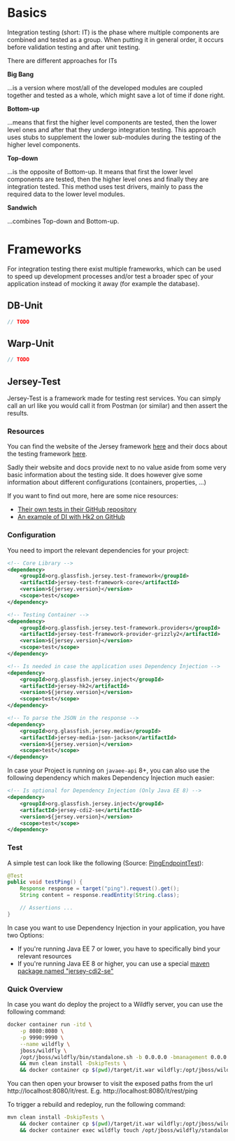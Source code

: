 # Basics

Integration testing (short: IT) is the phase where multiple components are combined and tested as a group. 
When putting it in general order, it occurs before validation testing and after unit testing.

There are different approaches for ITs

**Big Bang**

...is a version where most/all of the developed modules are coupled together and tested as a whole, which might save a lot of time if done right.

**Bottom-up**

...means that first the higher level components are tested, then the lower level ones and after that they undergo integration testing. This approach uses stubs to supplement the lower sub-modules during the testing of the higher level components.

**Top-down**

...is the opposite of Bottom-up. It means that first the lower level components are tested, then the higher level ones and finally they are integration tested. This method uses test drivers, mainly to pass the required data to the lower level modules.

**Sandwich**

...combines Top-down and Bottom-up.

# Frameworks

For integration testing there exist multiple frameworks, which can be used to speed up development processes and/or test a broader spec of your application instead of mocking it away (for example the database).

## DB-Unit

```java
// TODO
```

## Warp-Unit

```java
// TODO
```

## Jersey-Test

Jersey-Test is a framework made for testing rest services. 
You can simply call an url like you would call it from Postman (or similar) and then assert the results.

### Resources

You can find the website of the Jersey framework [here](https://eclipse-ee4j.github.io/jersey/) and their docs about the testing framework [here](https://eclipse-ee4j.github.io/jersey.github.io/documentation/latest/test-framework.html). 

Sadly their website and docs provide next to no value aside from some very basic information about the testing side. 
It does however give some information about different configurations (containers, properties, ...)

If you want to find out more, here are some nice resources:

- [Their own tests in their GitHub repository](https://github.com/eclipse-ee4j/jersey/tree/master/tests)
- [An example of DI with Hk2 on GitHub](https://github.com/m4nu56/jersey-hk2)
### Configuration

You need to import the relevant dependencies for your project:

```xml
<!-- Core Library -->
<dependency>
    <groupId>org.glassfish.jersey.test-framework</groupId>
    <artifactId>jersey-test-framework-core</artifactId>
    <version>${jersey.version}</version>
    <scope>test</scope>
</dependency>

<!-- Testing Container -->
<dependency>
    <groupId>org.glassfish.jersey.test-framework.providers</groupId>
    <artifactId>jersey-test-framework-provider-grizzly2</artifactId>
    <version>${jersey.version}</version>
    <scope>test</scope>
</dependency>

<!-- Is needed in case the application uses Dependency Injection -->
<dependency>
    <groupId>org.glassfish.jersey.inject</groupId>
    <artifactId>jersey-hk2</artifactId>
    <version>${jersey.version}</version>
    <scope>test</scope>
</dependency>

<!-- To parse the JSON in the response -->
<dependency>
    <groupId>org.glassfish.jersey.media</groupId>
    <artifactId>jersey-media-json-jackson</artifactId>
    <version>${jersey.version}</version>
    <scope>test</scope>
</dependency>
```

In case your Project is running on `javaee-api` 8+, you can also use the following dependency which makes Dependency Injection much easier:

```xml
<!-- Is optional for Dependency Injection (Only Java EE 8) -->
<dependency>
    <groupId>org.glassfish.jersey.inject</groupId>
    <artifactId>jersey-cdi2-se</artifactId>
    <version>${jersey.version}</version>
    <scope>test</scope>
</dependency>
```

### Test

A simple test can look like the following (Source: [PingEndpointTest](src/test/java/com/gepardec/tdd/rest/PingEndpointTest.java)):

```java
@Test
public void testPing() {
    Response response = target("ping").request().get();
    String content = response.readEntity(String.class);

    // Assertions ...
}
```

In case you want to use Dependency Injection in your application, you have two Options:

- If you're running Java EE 7 or lower, you have to specifically bind your relevant resources
- If you're running Java EE 8 or higher, you can use a special [maven package named "jersey-cdi2-se"](#configuration)

### Quick Overview

In case you want do deploy the project to a Wildfly server, you can use the following command:

```bash
docker container run -itd \
    -p 8080:8080 \
    -p 9990:9990 \
    --name wildfly \
    jboss/wildfly \
    /opt/jboss/wildfly/bin/standalone.sh -b 0.0.0.0 -bmanagement 0.0.0.0 \
    && mvn clean install -DskipTests \
    && docker container cp $(pwd)/target/it.war wildfly:/opt/jboss/wildfly/standalone/deployments/it.war
```

You can then open your browser to visit the exposed paths from the url http://localhost:8080/it/rest. E.g. http://localhost:8080/it/rest/ping

To trigger a rebuild and redeploy, run the following command:

```bash
mvn clean install -DskipTests \
    && docker container cp $(pwd)/target/it.war wildfly:/opt/jboss/wildfly/standalone/deployments/it.war \
    && docker container exec wildfly touch /opt/jboss/wildfly/standalone/deployments/it.war.dodeploy
```

